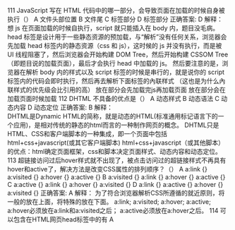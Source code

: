 111  JavaScript 写在 HTML 代码中的哪一部分，会导致页面在加载的时候自身被执行（）
            A    文件头部位置
            B    文件尾
            C    <head>标签部分
            D    <body>标签部分
        正确答案: D
        解释：
            想 js 在页面加载的时候自执行，script 就只能插入在 body 内，题目没毛病。
            head 标签是设计用于一些静态资源的预加载，与“解析”没有任何关系，浏览器会先加载 head 标签内的静态资源（css 和 js），这时候的 js 并没有执行，而是被
            UI 线程阻塞了，然后浏览器会开始构建 DOM Tree，然后开始构建 CSSOM Tree（即题目说的加载页面），最后才会执行 head 中加载的 js。
            然后要注意的是，浏览器在解析 body 内的样式以及 script 标签的时候是串行的，就是说你的 script 标签内的代码会即时执行，然后再去解析下面标签的內联样式
            （这也是为什么內联样式的优先级会比引用的高）
            放在<head>部分会先加载完js再加载页面
            放在<body>部分会在加载页面时候加载
112  DHTML 不具备的优点是（）
            A    动态样式
            B    动态语法
            C    动态内容
            D    动态定位
        正确答案: B 
        解释：  
            DHTML是Dynamic HTML的简称，就是动态的HTML(标准通用标记语言下的一个应用)，是相对传统的静态的html而言的一种制作网页的概念。
            DHTML只是HTML、CSS和客户端脚本的一种集成，即一个页面中包括html+css+javascript(或其它客户端脚本)
            html+css+javascript（或其他脚本）的优点：html确定页面框架，css和脚本决定页面样式、动态内容和动态定位。
113  超链接访问过后hover样式就不出现了，被点击访问过的超链接样式不再具有hover和active了，解决方法是改变CSS属性的排列顺序？（）
            A    a:link {} a:visited {} a:hover {} a:active {}
            B    a:visited {} a:link {} a:hover {} a:active {}
            C    a:active {} a:link {} a:hover {} a:visited {}
            D    a:link {} a:active {} a:hover {} a:visited {}
        正确答案: A
        解释：
            为了符合浏览器解析CSS所遵循的就近原则，将一般的放在上面，将特殊的放在下面。
            a:link; a:visited; a:hover; a:active;
            a:hover必须放在a:link和a:visited之后；
            a:active必须放在a:hover之后。
114  可以包含在HTML网页head标签中的有
            A    <title>
            B    <meta>
            C    <body>
            D    <link>
        正确答案: A B D
        解释：
            <head> 标签用于定义文档的头部，它是所有头部元素的容器。<head> 中的元素可以引用脚本、指示浏览器在哪里找到样式表、提供元信息等等。
            下面这些标签可用在 head 部分：<base>, <link>, <meta>, <script>, <style>, 以及 <title>。
            <title> 定义文档的标题，它是 head 部分中唯一必需的元素。
115  默认情况下，以下哪些元素时行内元素（）
            A    <p>
            B    <span>
            C    <a>
            D    <h2>
        正确答案: B C
        解释：
            BC 常见的块级元素： <p> <div> <ul> <li> <h1> <hr> <table>
            常见的行内元素： <span> <a> <b> <strong> <i> <big> <small> 
            行内块元素： <img> <input> <textarea> <button>
116  下面有关html结构描述正确的有？
            A    <ul> <li> </li> </ul>
            B    <ol> <li> </li> </ol>
            C    <dl><dt><dd></dd></dt></dl>
            D    <table> <tr> <td></td> </tr> </table>
        正确答案: A B D 
        解释：
            <ul>
            <li> </li>
            </ul>
            
            <ol>
            <li> </li>
            </ol>
            
            <dl>
            <dt> </dt>
            <dd> </dd>
            </dl>
            <table>代表表格</table> 
            <tr>代表表格中的一行</tr> 
            <td>代表表格中的一列</td>
117  jquery ajax中都支持哪些数据类型？
            A    xml
            B    html
            C    jsonp
            D    json
        正确答案: A B C D  
        解释：
            数据类型
            $.ajax()函数依赖服务器提供的信息来处理返回的数据。如果服务器报告说返回的数据是XML，那么返回的结果就可以用普通的XML方法或者jQuery的选择器来遍历。如果见得到其他类型，
            比如HTML，则数据就以文本形式来对待。
            通过dataType选项还可以指定其他不同数据处理方式。除了单纯的XML，还可以指定 html、json、jsonp、script或者text。
            http://www.jquery.org.cn/jqapi/jQuery.ajax.html
118  不换行必须设置哪些项？
            A    word-break
            B    letter-spacing
            C    white-space
            D    word-spacing
        正确答案: A C
        解释：
            通过使用 word-break 属性，可以让浏览器实现在任意位置的换行。
            值              	描述
            normal          	使用浏览器默认的换行规则。
            break-all	        允许在单词内换行。
            keep-all	        只能在半角空格或连字符处换行。
            white-space           属性设置如何处理元素内的空白。
            white-space 属性设置如何处理元素内的空白。
            值	                描述
            normal          	默认。空白会被浏览器忽略。
            pre	                空白会被浏览器保留。其行为方式类似 HTML 中的 <pre> 标签。
            nowrap	            文本不会换行，文本会在在同一行上继续，直到遇到 <br> 标签为止。
            pre-wrap        	保留空白符序列，但是正常地进行换行。
            pre-line	        合并空白符序列，但是保留换行符。
            inherit	            规定应该从父元素继承 white-space 属性的值。
119  下列关于btn标签的说法正确的是
            A    btn-group能将按钮组成按钮组
            B    btn-toolbar能将btn做成复杂组件
            C    btn-group可以嵌套使用
            D    可以使用btn-group-lg，btn-group-sm来调整按钮大小
        正确答案: A B C D 
        解释：
            .btn-group该class用于形成基本的按钮组；
            .btn-toolbar该 class 有助于把几组 <div class="btn-group"> 结合到一个 <div class="btn-toolbar"> 中，一般获得更复杂的组件。
            btn-group-lg, .btn-group-sm, .btn-group-xs  这些 class 可应用到整个按钮组的大小调整
120  在使用table表现数据时，有时候表现出来的会比自己实际设置的宽度要宽，为此需要设置下面哪些属性值？
            A    cellpadding=”0″
            B    padding:0
            C    margin:0
            D    cellspacing=”0″
        正确答案: A D
        解释：
            单元格边距(表格填充)(cellpadding) -- 代表单元格外面的一个距离,用于隔开单元格与单元格空间单；
            元格间距(表格间距)(cellspacing) -- 代表表格边框与单元格补白的距离,也是单元格补白之间的距离。
121  以下哪些标签是合法的HTML5标签？
            A    <p></p>
            B    <center></center>
            C    <pre></pre>
            D    <img></img>
        正确答案: A C
        解释：
            <img>标签没有闭合，应该是<img src="" />
            <pre> 元素表示预定义格式文本
            HTML5中已不再支持<center></center>标签了。
